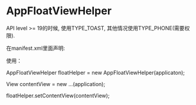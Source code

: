 # AppFloatViewHelper

API level >= 19的时候, 使用TYPE_TOAST, 其他情况使用TYPE_PHONE(需要权限).

在manifest.xml里面声明:
<uses-permission android:name="android.permission.SYSTEM_ALERT_WINDOW"/>


使用：

AppFloatViewHelper floatHelper = new AppFloatViewHelper(applicaton);

View contentView = new ...(application);

floatHelper.setContentView(contentView);

